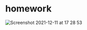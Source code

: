 # homework

![Screenshot 2021-12-11 at 17 28 53](https://user-images.githubusercontent.com/94930434/145686562-3722b53e-2f25-4cfe-b60c-1d571c9cf434.png)
